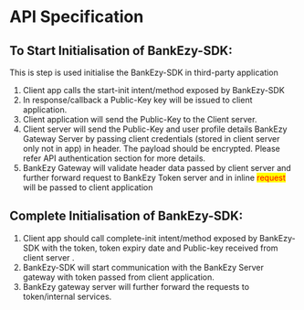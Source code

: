 # API Specification

## To Start Initialisation of BankEzy-SDK:

This is step is used initialise the BankEzy-SDK in third-party application

1. Client app calls the start-init intent/method exposed by BankEzy-SDK
2. In response/callback a Public-Key key will be issued to client application.
3. Client application will send the Public-Key to the Client server.
4. Client server will send the Public-Key and user profile details BankEzy Gateway Server by passing client credentials (stored in client server only not in app) in header. The payload should be encrypted. Please refer API authentication section for more details.
5. BankEzy Gateway will validate header data passed by client server and further forward request to BankEzy Token server and in inline <mark style="color:red;">request</mark> will be passed to client application

## Complete Initialisation of BankEzy-SDK:

1. Client app should call complete-init intent/method exposed by BankEzy-SDK with the token, token expiry date and Public-key received from client server .
2. BankEzy-SDK will start communication with the BankEzy Server gateway with token passed from client application.
3. BankEzy gateway server will further forward the requests to token/internal services.
